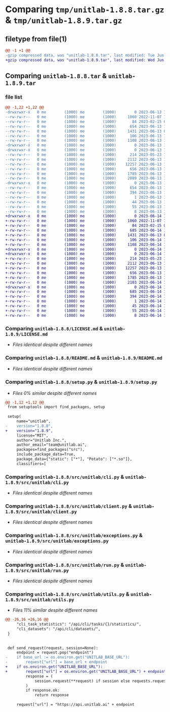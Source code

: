 # Comparing `tmp/unitlab-1.8.8.tar.gz` & `tmp/unitlab-1.8.9.tar.gz`

## filetype from file(1)

```diff
@@ -1 +1 @@
-gzip compressed data, was "unitlab-1.8.8.tar", last modified: Tue Jun 13 12:52:23 2023, max compression
+gzip compressed data, was "unitlab-1.8.9.tar", last modified: Wed Jun 14 10:48:11 2023, max compression
```

## Comparing `unitlab-1.8.8.tar` & `unitlab-1.8.9.tar`

### file list

```diff
@@ -1,22 +1,22 @@
-drwxrwxr-x   0 me        (1000) me        (1000)        0 2023-06-13 12:52:23.083466 unitlab-1.8.8/
--rw-rw-r--   0 me        (1000) me        (1000)     1060 2022-11-07 13:04:44.000000 unitlab-1.8.8/LICENSE.md
--rw-rw-r--   0 me        (1000) me        (1000)       84 2023-02-15 09:26:00.000000 unitlab-1.8.8/MANIFEST.in
--rw-rw-r--   0 me        (1000) me        (1000)      654 2023-06-13 12:52:23.083466 unitlab-1.8.8/PKG-INFO
--rw-rw-r--   0 me        (1000) me        (1000)     1431 2023-06-13 08:13:23.000000 unitlab-1.8.8/README.md
--rw-rw-r--   0 me        (1000) me        (1000)      106 2023-06-13 12:52:23.083466 unitlab-1.8.8/setup.cfg
--rw-rw-r--   0 me        (1000) me        (1000)     1108 2023-06-13 11:16:56.000000 unitlab-1.8.8/setup.py
-drwxrwxr-x   0 me        (1000) me        (1000)        0 2023-06-13 12:52:23.083466 unitlab-1.8.8/src/
-drwxrwxr-x   0 me        (1000) me        (1000)        0 2023-06-13 12:52:23.083466 unitlab-1.8.8/src/unitlab/
--rw-rw-r--   0 me        (1000) me        (1000)      214 2023-05-23 13:05:07.000000 unitlab-1.8.8/src/unitlab/__init__.py
--rw-rw-r--   0 me        (1000) me        (1000)     2112 2023-06-13 12:01:49.000000 unitlab-1.8.8/src/unitlab/cli.py
--rw-rw-r--   0 me        (1000) me        (1000)    12257 2023-06-13 12:34:06.000000 unitlab-1.8.8/src/unitlab/client.py
--rw-rw-r--   0 me        (1000) me        (1000)      656 2023-06-13 10:04:19.000000 unitlab-1.8.8/src/unitlab/exceptions.py
--rw-rw-r--   0 me        (1000) me        (1000)     1785 2023-06-13 12:01:36.000000 unitlab-1.8.8/src/unitlab/run.py
--rw-rw-r--   0 me        (1000) me        (1000)     2089 2023-06-13 12:43:07.000000 unitlab-1.8.8/src/unitlab/utils.py
-drwxrwxr-x   0 me        (1000) me        (1000)        0 2023-06-13 12:52:23.083466 unitlab-1.8.8/src/unitlab.egg-info/
--rw-rw-r--   0 me        (1000) me        (1000)      654 2023-06-13 12:52:23.000000 unitlab-1.8.8/src/unitlab.egg-info/PKG-INFO
--rw-rw-r--   0 me        (1000) me        (1000)      394 2023-06-13 12:52:23.000000 unitlab-1.8.8/src/unitlab.egg-info/SOURCES.txt
--rw-rw-r--   0 me        (1000) me        (1000)        1 2023-06-13 12:52:23.000000 unitlab-1.8.8/src/unitlab.egg-info/dependency_links.txt
--rw-rw-r--   0 me        (1000) me        (1000)       44 2023-06-13 12:52:23.000000 unitlab-1.8.8/src/unitlab.egg-info/entry_points.txt
--rw-rw-r--   0 me        (1000) me        (1000)       55 2023-06-13 12:52:23.000000 unitlab-1.8.8/src/unitlab.egg-info/requires.txt
--rw-rw-r--   0 me        (1000) me        (1000)        8 2023-06-13 12:52:23.000000 unitlab-1.8.8/src/unitlab.egg-info/top_level.txt
+drwxrwxr-x   0 me        (1000) me        (1000)        0 2023-06-14 10:48:11.913919 unitlab-1.8.9/
+-rw-rw-r--   0 me        (1000) me        (1000)     1060 2022-11-07 13:04:44.000000 unitlab-1.8.9/LICENSE.md
+-rw-rw-r--   0 me        (1000) me        (1000)       84 2023-02-15 09:26:00.000000 unitlab-1.8.9/MANIFEST.in
+-rw-rw-r--   0 me        (1000) me        (1000)      685 2023-06-14 10:48:11.913919 unitlab-1.8.9/PKG-INFO
+-rw-rw-r--   0 me        (1000) me        (1000)     1431 2023-06-13 08:13:23.000000 unitlab-1.8.9/README.md
+-rw-rw-r--   0 me        (1000) me        (1000)      106 2023-06-14 10:48:11.913919 unitlab-1.8.9/setup.cfg
+-rw-rw-r--   0 me        (1000) me        (1000)     1108 2023-06-14 10:47:45.000000 unitlab-1.8.9/setup.py
+drwxrwxr-x   0 me        (1000) me        (1000)        0 2023-06-14 10:48:11.909919 unitlab-1.8.9/src/
+drwxrwxr-x   0 me        (1000) me        (1000)        0 2023-06-14 10:48:11.913919 unitlab-1.8.9/src/unitlab/
+-rw-rw-r--   0 me        (1000) me        (1000)      214 2023-05-23 13:05:07.000000 unitlab-1.8.9/src/unitlab/__init__.py
+-rw-rw-r--   0 me        (1000) me        (1000)     2112 2023-06-13 12:01:49.000000 unitlab-1.8.9/src/unitlab/cli.py
+-rw-rw-r--   0 me        (1000) me        (1000)    12257 2023-06-13 12:34:06.000000 unitlab-1.8.9/src/unitlab/client.py
+-rw-rw-r--   0 me        (1000) me        (1000)      656 2023-06-13 10:04:19.000000 unitlab-1.8.9/src/unitlab/exceptions.py
+-rw-rw-r--   0 me        (1000) me        (1000)     1785 2023-06-13 12:01:36.000000 unitlab-1.8.9/src/unitlab/run.py
+-rw-rw-r--   0 me        (1000) me        (1000)     2103 2023-06-14 10:47:11.000000 unitlab-1.8.9/src/unitlab/utils.py
+drwxrwxr-x   0 me        (1000) me        (1000)        0 2023-06-14 10:48:11.913919 unitlab-1.8.9/src/unitlab.egg-info/
+-rw-rw-r--   0 me        (1000) me        (1000)      685 2023-06-14 10:48:11.000000 unitlab-1.8.9/src/unitlab.egg-info/PKG-INFO
+-rw-rw-r--   0 me        (1000) me        (1000)      394 2023-06-14 10:48:11.000000 unitlab-1.8.9/src/unitlab.egg-info/SOURCES.txt
+-rw-rw-r--   0 me        (1000) me        (1000)        1 2023-06-14 10:48:11.000000 unitlab-1.8.9/src/unitlab.egg-info/dependency_links.txt
+-rw-rw-r--   0 me        (1000) me        (1000)       45 2023-06-14 10:48:11.000000 unitlab-1.8.9/src/unitlab.egg-info/entry_points.txt
+-rw-rw-r--   0 me        (1000) me        (1000)       55 2023-06-14 10:48:11.000000 unitlab-1.8.9/src/unitlab.egg-info/requires.txt
+-rw-rw-r--   0 me        (1000) me        (1000)        8 2023-06-14 10:48:11.000000 unitlab-1.8.9/src/unitlab.egg-info/top_level.txt
```

### Comparing `unitlab-1.8.8/LICENSE.md` & `unitlab-1.8.9/LICENSE.md`

 * *Files identical despite different names*

### Comparing `unitlab-1.8.8/README.md` & `unitlab-1.8.9/README.md`

 * *Files identical despite different names*

### Comparing `unitlab-1.8.8/setup.py` & `unitlab-1.8.9/setup.py`

 * *Files 0% similar despite different names*

```diff
@@ -1,12 +1,12 @@
 from setuptools import find_packages, setup
 
 setup(
     name="unitlab",
-    version="1.8.8",
+    version="1.8.9",
     license="MIT",
     author="Unitlab Inc.",
     author_email="team@unitlab.ai",
     packages=find_packages("src"),
     include_package_data=True,
     package_data={"static": ["*"], "Potato": ["*.so"]},
     classifiers=[
```

### Comparing `unitlab-1.8.8/src/unitlab/cli.py` & `unitlab-1.8.9/src/unitlab/cli.py`

 * *Files identical despite different names*

### Comparing `unitlab-1.8.8/src/unitlab/client.py` & `unitlab-1.8.9/src/unitlab/client.py`

 * *Files identical despite different names*

### Comparing `unitlab-1.8.8/src/unitlab/exceptions.py` & `unitlab-1.8.9/src/unitlab/exceptions.py`

 * *Files identical despite different names*

### Comparing `unitlab-1.8.8/src/unitlab/run.py` & `unitlab-1.8.9/src/unitlab/run.py`

 * *Files identical despite different names*

### Comparing `unitlab-1.8.8/src/unitlab/utils.py` & `unitlab-1.8.9/src/unitlab/utils.py`

 * *Files 11% similar despite different names*

```diff
@@ -26,16 +26,16 @@
     "cli_task_statistics": "/api/cli/tasks/{}/statistics/",
     "cli_datasets": "/api/cli/datasets/",
 }
 
 
 def send_request(request, session=None):
     endpoint = request.pop("endpoint")
-    if base_url := os.environ.get("UNITLAB_BASE_URL"):
-        request["url"] = base_url + endpoint
+    if os.environ.get("UNITLAB_BASE_URL"):
+        request["url"] = os.environ.get("UNITLAB_BASE_URL") + endpoint
         response = (
             session.request(**request) if session else requests.request(**request)
         )
         if response.ok:
             return response
 
     request["url"] = "https://api.unitlab.ai" + endpoint
```

